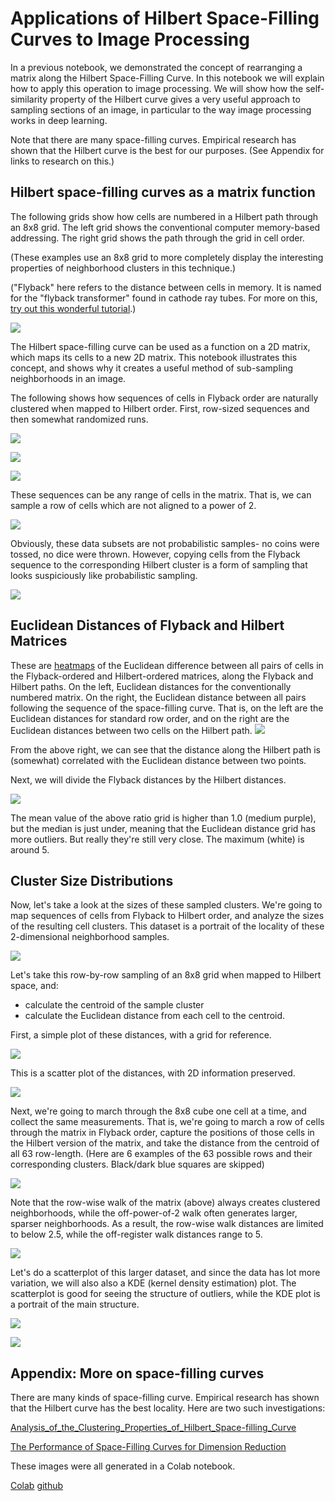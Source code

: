 # Applications of Hilbert Space-Filling Curves to Image Processing

In a previous notebook, we demonstrated the concept of rearranging a matrix along the Hilbert Space-Filling Curve. In this notebook we will explain how to apply this operation to image processing. We will show how the self-similarity property of the Hilbert curve gives a very useful approach to sampling sections of an image, in particular to the way image processing works in deep learning.

Note that there are many space-filling curves. Empirical research has shown that the Hilbert curve is the best for our purposes. (See Appendix for links to research on this.)

## Hilbert space-filling curves as a matrix function

The following grids show how cells are numbered in a Hilbert path through an 8x8 grid. The left grid shows the conventional computer memory-based addressing. The right grid shows the path through the grid in cell order.

(These examples use an 8x8 grid to more completely display the interesting properties of neighborhood clusters in this technique.)

("Flyback" here refers to the distance between cells in memory. It is named for the "flyback transformer" found in cathode ray tubes. For more on this, [try out this wonderful tutorial](https://nationalmaglab.org/education/magnet-academy/watch-play/interactive/electromagnetic-deflection-in-a-cathode-ray-tube-ii).)

![](images/hilbert_explainer_A_1.png)

The Hilbert space-filling curve can be used as a function on a 2D matrix, which maps its cells to a new 2D matrix. This notebook illustrates this concept, and shows why it creates a useful method of sub-sampling neighborhoods in an image.

The following shows how sequences of cells in Flyback order are naturally clustered when mapped to Hilbert order. First, row-sized sequences and then somewhat randomized runs.

![](images/hilbert_explainer_A_2.png)

![](images/hilbert_explainer_A_3.png)

![](images/hilbert_explainer_A_4.png)


These sequences can be any range of cells in the matrix. That is, we can sample a row of cells which are not aligned to a power of 2.

![](images/hilbert_explainer_A_5.png)

Obviously, these data subsets are not probabilistic samples- no coins were tossed, no dice were thrown. However, copying cells from the Flyback sequence to the corresponding Hilbert cluster is a form of sampling that looks suspiciously like probabilistic sampling.

![](images/hilbert_explainer_A_6.png)

## Euclidean Distances of Flyback and Hilbert Matrices
These are [heatmaps](https://seaborn.pydata.org/examples/heatmap_annotation.html) of the Euclidean difference between all pairs of cells in the Flyback-ordered and Hilbert-ordered matrices, along the Flyback and Hilbert paths. On the left, Euclidean distances for the conventionally numbered matrix. On the right, the Euclidean distance between all pairs following the sequence of the space-filling curve. That is, on the left are the Euclidean distances for standard row order, and on the right are the Euclidean distances between two cells on the Hilbert path.
![](images/hilbert_explainer_B_1.png)

From the above right, we can see that the distance along the Hilbert path is (somewhat) correlated with the Euclidean distance between two points.

Next, we will divide the Flyback distances by the Hilbert distances.

![](images/hilbert_explainer_B_2.png)

The mean value of the above ratio grid is higher than 1.0 (medium purple), but the median is just under, meaning that the Euclidean distance grid has more outliers. But really they're still very close. The maximum (white) is around 5.

## Cluster Size Distributions
Now, let's take a look at the sizes of these sampled clusters. We're going to map sequences of cells from Flyback to Hilbert order, and analyze the sizes of the resulting cell clusters. This dataset is a portrait of the locality of these 2-dimensional neighborhood samples.

![](images/hilbert_explainer_B_3.png)

Let's take this row-by-row sampling of an 8x8 grid when mapped to Hilbert space, and:
* calculate the centroid of the sample cluster
* calculate the Euclidean distance from each cell to the centroid.

First, a simple plot of these distances, with a grid for reference.

![](images/hilbert_explainer_B_4.png)

This is a scatter plot of the distances, with 2D information preserved.

![](images/hilbert_explainer_B_5.png)

Next, we're going to march through the 8x8 cube one cell at a time, and collect the same measurements. That is, we're going to march a row of cells through the matrix in Flyback order, capture the positions of those cells in the Hilbert version of the matrix, and take the distance from the centroid of all 63 row-length. (Here are 6 examples of the 63 possible rows and their corresponding clusters. Black/dark blue squares are skipped)

![](images/hilbert_explainer_B_6.png)

Note that the row-wise walk of the matrix (above) always creates clustered neighborhoods, while the off-power-of-2 walk often generates larger, sparser neighborhoods.
As a result, the row-wise walk distances are limited to below 2.5, while the off-register walk distances range to 5.

![](images/hilbert_explainer_B_7.png)

Let's do a scatterplot of this larger dataset, and since the data has lot more variation, we will also also a KDE (kernel density estimation) plot. The scatterplot is good for seeing the structure of outliers, while the KDE plot is a portrait of the main structure.

![](images/hilbert_explainer_B_8.png)

![](images/hilbert_explainer_B_9.png)

## Appendix: More on space-filling curves
There are many kinds of space-filling curve.
Empirical research has shown that the Hilbert curve has the best locality. Here are two such investigations:

[Analysis_of_the_Clustering_Properties_of_Hilbert_Space-filling_Curve](https://www.researchgate.net/publication/3296936_Analysis_of_the_Clustering_Properties_of_Hilbert_Space-filling_Curve)

[The Performance of Space-Filling Curves for Dimension Reduction](https://people.csail.mit.edu/jaffer/CNS/PSFCDR)

These images were all generated in a Colab notebook.

[Colab](https://colab.research.google.com/github/LanceNorskog/deep-scurve/blob/master/notebooks/Hilbert_Mapping_in_Image_Processing.ipynb)
[github](https://github.com/LanceNorskog/deep-scurve/blob/master/notebooks/Hilbert_Mapping_in_Image_Processing.ipynb)
